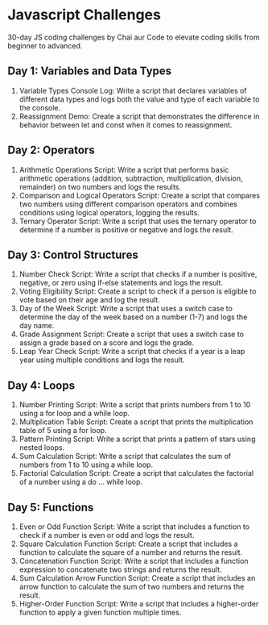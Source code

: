 # Javascript Challenges
30-day JS coding challenges by Chai aur Code to elevate coding skills from beginner to advanced.

## Day 1: Variables and Data Types
1. Variable Types Console Log: Write a script that declares variables of different data types and logs both the value and type of each variable to the console.
2. Reassignment Demo: Create a script that demonstrates the difference in behavior between let and const when it comes to reassignment.

## Day 2: Operators
1. Arithmetic Operations Script: Write a script that performs basic arithmetic operations (addition, subtraction, multiplication, division, remainder) on two numbers and logs the results.
2. Comparison and Logical Operators Script: Create a script that compares two numbers using different comparison operators and combines conditions using logical operators, logging the results.
3. Ternary Operator Script: Write a script that uses the ternary operator to determine if a number is positive or negative and logs the result.


## Day 3: Control Structures
1. Number Check Script: Write a script that checks if a number is positive, negative, or zero using if-else statements and logs the result.
2. Voting Eligibility Script: Create a script to check if a person is eligible to vote based on their age and log the result.
3. Day of the Week Script: Write a script that uses a switch case to determine the day of the week based on a number (1-7) and logs the day name.
4. Grade Assignment Script: Create a script that uses a switch case to assign a grade based on a score and logs the grade.
5. Leap Year Check Script: Write a script that checks if a year is a leap year using multiple conditions and logs the result.

## Day 4: Loops
1. Number Printing Script: Write a script that prints numbers from 1 to 10 using a for loop and a while loop.
2. Multiplication Table Script: Create a script that prints the multiplication table of 5 using a for loop.
3. Pattern Printing Script: Write a script that prints a pattern of stars using nested loops.
4. Sum Calculation Script: Write a script that calculates the sum of numbers from 1 to 10 using a while loop.
5. Factorial Calculation Script: Create a script that calculates the factorial of a number using a do ... while loop.

## Day 5: Functions
1. Even or Odd Function Script: Write a script that includes a function to check if a number is even or odd and logs the result.
2. Square Calculation Function Script: Create a script that includes a function to calculate the square of a number and returns the result.
3. Concatenation Function Script: Write a script that includes a function expression to concatenate two strings and returns the result.
4. Sum Calculation Arrow Function Script: Create a script that includes an arrow function to calculate the sum of two numbers and returns the result.
5. Higher-Order Function Script: Write a script that includes a higher-order function to apply a given function multiple times.
